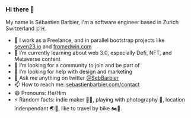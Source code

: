 ### Hi there 👋

My name is Sébastien Barbier, I'm a software engineer based in Zurich Switzerland 🇨🇭.

- 🔭 I work as a Freelance, and in parallel bootstrap projects like [seven23.io](https://seven23.io) and [fromedwin.com](https://fromedwin.com)
- 🌱 I’m currently learning about web 3.0, especially Defi, NFT, and Metaverse content
- 👯 I’m looking for a community to join and be part of
- 🤔 I’m looking for help with design and marketing
- 💬 Ask me anything on twitter [@SebBarbier](https://twitter.com/SebBarbier)
- 📫 How to reach me: [sebastienbarbier.com/contact](https://sebastienbarbier.com/contact)
- 😄 Pronouns: He/Him
- ⚡ Random facts: indie maker 👷‍♂️, playing with photography 📸, location indenpendant 🌏🎒, like to travel by bike 🏍💨.

<!--
**sebastienbarbier/sebastienbarbier** is a ✨ _special_ ✨ repository because its `README.md` (this file) appears on your GitHub profile.

Here are some ideas to get you started:

- 🔭 I’m currently working on ...
- 🌱 I’m currently learning ...
- 👯 I’m looking to collaborate on ...
- 🤔 I’m looking for help with ...
- 💬 Ask me about ...
- 📫 How to reach me: ...
- 😄 Pronouns: ...
- ⚡ Fun fact: ...
-->
